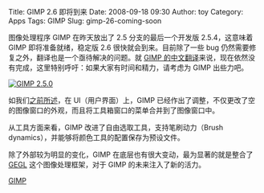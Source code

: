Title: GIMP 2.6 即将到来
Date: 2008-09-18 09:30
Author: toy
Category: Apps
Tags: GIMP
Slug: gimp-26-coming-soon

图像处理程序 GIMP 在昨天放出了 2.5 分支的最后一个开发版 2.5.4，这意味着
GIMP 即将准备就绪，稳定版 2.6 很快就会到来。目前除了一些 bug
仍然需要修复之外，翻译也是一个亟待解决的问题。就 [GIMP
的中文翻译](http://l10n.gnome.org/module/gimp)来说，现在依然没有完成，这里特别呼吁：如果大家有时间和精力，请考虑为
GIMP 出些力吧。

[![GIMP
2.5.0](http://i.linuxtoy.org/i/2008/04/gimp-empty-300x225.png "gimp")](http://i.linuxtoy.org/i/2008/04/gimp-empty.png)

如我们[之前所述](http://linuxtoy.org/archives/gimp-250-is-out.html)，在
UI（用户界面）上，GIMP
已经作出了调整，不仅更改了空的图像窗口的外观，而且将工具箱窗口的菜单合并到了图像窗口中。

从工具方面来看，GIMP 改进了自由选取工具，支持笔刷动力（Brush
dynamics），并能够将颜色工具的配置保存为预设文件。

除了外部较为明显的变化，GIMP 在底层也有很大变动，最为显著的就是整合了
[GEGL](http://gegl.org/) 这个图像处理框架，对于 GIMP
的未来注入了新的活力。

[GIMP](http://gimp.org/downloads/)
